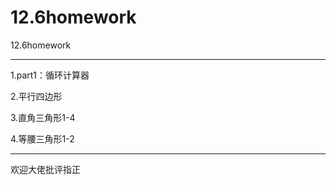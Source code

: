 # 12.6homework
12.6homework
**************************
1.part1：循环计算器

2.平行四边形

3.直角三角形1-4

4.等腰三角形1-2
***************************
欢迎大佬批评指正